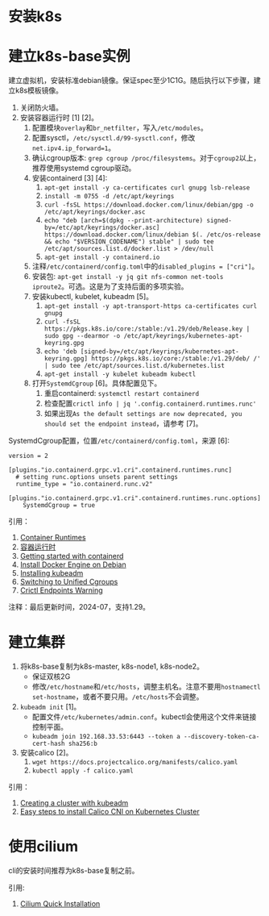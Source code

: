 # 安装k8s

# 建立k8s-base实例

建立虚拟机，安装标准debian镜像。保证spec至少1C1G。随后执行以下步骤，建立k8s模板镜像。

1. 关闭防火墙。
2. 安装容器运行时 [1] [2]。
   1. 配置模块`overlay`和`br_netfilter`，写入`/etc/modules`。
   2. 配置sysctl，`/etc/sysctl.d/99-sysctl.conf`，修改`net.ipv4.ip_forward=1`。
   3. 确认cgroup版本: `grep cgroup /proc/filesystems`。对于`cgroup2`以上，推荐使用systemd cgroup驱动。
   4. 安装containerd [3] [4]:
      1. `apt-get install -y ca-certificates curl gnupg lsb-release`
	  2. `install -m 0755 -d /etc/apt/keyrings`
	  3. `curl -fsSL https://download.docker.com/linux/debian/gpg -o /etc/apt/keyrings/docker.asc`
	  4. `echo "deb [arch=$(dpkg --print-architecture) signed-by=/etc/apt/keyrings/docker.asc] https://download.docker.com/linux/debian $(. /etc/os-release && echo "$VERSION_CODENAME") stable" | sudo tee /etc/apt/sources.list.d/docker.list > /dev/null`
	  5. `apt-get install -y containerd.io`
   5. 注释`/etc/containerd/config.toml`中的`disabled_plugins = ["cri"]`。
   6. 安装包: `apt-get install -y jq git nfs-common net-tools iproute2`。可选。这是为了支持后面的多项实验。
   7. 安装kubectl, kubelet, kubeadm [5]。
      1. `apt-get install -y apt-transport-https ca-certificates curl gnupg`
	  2. `curl -fsSL https://pkgs.k8s.io/core:/stable:/v1.29/deb/Release.key | sudo gpg --dearmor -o /etc/apt/keyrings/kubernetes-apt-keyring.gpg`
	  3. `echo 'deb [signed-by=/etc/apt/keyrings/kubernetes-apt-keyring.gpg] https://pkgs.k8s.io/core:/stable:/v1.29/deb/ /' | sudo tee /etc/apt/sources.list.d/kubernetes.list`
	  4. `apt-get install -y kubelet kubeadm kubectl`
   8. 打开`SystemdCgroup` [6]。具体配置见下。
      1. 重启containerd: `systemctl restart containerd`
	  2. 检查配置`crictl info | jq '.config.containerd.runtimes.runc'`
	  3. 如果出现`As the default settings are now deprecated, you should set the endpoint instead`，请参考 [7]。

SystemdCgroup配置，位置`/etc/containerd/config.toml`，来源 [6]:

```
version = 2

[plugins."io.containerd.grpc.v1.cri".containerd.runtimes.runc]
  # setting runc.options unsets parent settings
  runtime_type = "io.containerd.runc.v2"
  [plugins."io.containerd.grpc.v1.cri".containerd.runtimes.runc.options]
    SystemdCgroup = true
```

引用：

1. [Container Runtimes](https://kubernetes.io/docs/setup/production-environment/container-runtimes/)
2. [容器运行时](https://kubernetes.io/zh-cn/docs/setup/production-environment/container-runtimes/)
3. [Getting started with containerd](https://github.com/containerd/containerd/blob/main/docs/getting-started.md)
4. [Install Docker Engine on Debian](https://docs.docker.com/engine/install/debian/)
5. [Installing kubeadm](https://kubernetes.io/docs/setup/production-environment/tools/kubeadm/install-kubeadm/)
6. [Switching to Unified Cgroups](https://flatcar-linux.org/docs/latest/container-runtimes/switching-to-unified-cgroups/)
7. [Crictl Endpoints Warning](https://www.fatlan.com/08-08-2022-crictl-uyarisi-cozum/)

注释：最后更新时间，2024-07，支持1.29。

# 建立集群

1. 将k8s-base复制为k8s-master, k8s-node1, k8s-node2。
   * 保证双核2G
   * 修改`/etc/hostname`和`/etc/hosts`，调整主机名。注意不要用`hostnamectl set-hostname`，或者不要只用。`/etc/hosts`不会调整。
2. `kubeadm init` [1]。
   * 配置文件`/etc/kubernetes/admin.conf`。kubectl会使用这个文件来链接控制平面。
   * `kubeadm join 192.168.33.53:6443 --token a --discovery-token-ca-cert-hash sha256:b`
3. 安装calico [2]。
   1. `wget https://docs.projectcalico.org/manifests/calico.yaml`
   2. `kubectl apply -f calico.yaml`

引用：

1. [Creating a cluster with kubeadm](https://kubernetes.io/docs/setup/production-environment/tools/kubeadm/create-cluster-kubeadm/)
2. [Easy steps to install Calico CNI on Kubernetes Cluster](https://www.golinuxcloud.com/calico-kubernetes/)

# 使用cilium

cli的安装时间推荐为k8s-base复制之前。

引用:

1. [Cilium Quick Installation](https://docs.cilium.io/en/stable/gettingstarted/k8s-install-default/)
